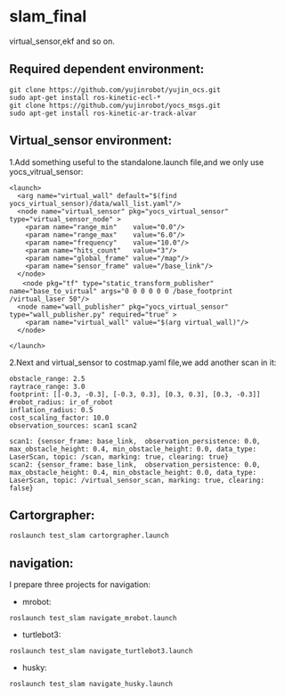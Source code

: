 # slam_final
virtual_sensor,ekf and so on.

Required dependent environment:
------------
```
git clone https://github.com/yujinrobot/yujin_ocs.git
sudo apt-get install ros-kinetic-ecl-*
git clone https://github.com/yujinrobot/yocs_msgs.git
sudo apt-get install ros-kinetic-ar-track-alvar
```

Virtual_sensor environment:
-------------

1.Add something useful to the standalone.launch file,and we only use yocs_vitrual_sensor:

```
<launch>
  <arg name="virtual_wall" default="$(find yocs_virtual_sensor)/data/wall_list.yaml"/>
  <node name="virtual_sensor" pkg="yocs_virtual_sensor" type="virtual_sensor_node" >
    <param name="range_min"    value="0.0"/>
    <param name="range_max"    value="6.0"/>
    <param name="frequency"    value="10.0"/>
    <param name="hits_count"   value="3"/>
    <param name="global_frame" value="/map"/>
    <param name="sensor_frame" value="/base_link"/>
  </node>
　　<node pkg="tf" type="static_transform_publisher" name="base_to_virtual" args="0 0 0 0 0 0 /base_footprint /virtual_laser 50"/>
  <node name="wall_publisher" pkg="yocs_virtual_sensor" type="wall_publisher.py" required="true" >
    <param name="virtual_wall" value="$(arg virtual_wall)"/>
  </node>

</launch>
```

2.Next and virtual_sensor to costmap.yaml file,we add another scan in it:

```
obstacle_range: 2.5
raytrace_range: 3.0
footprint: [[-0.3, -0.3], [-0.3, 0.3], [0.3, 0.3], [0.3, -0.3]]
#robot_radius: ir_of_robot
inflation_radius: 0.5
cost_scaling_factor: 10.0
observation_sources: scan1 scan2

scan1: {sensor_frame: base_link,  observation_persistence: 0.0, max_obstacle_height: 0.4, min_obstacle_height: 0.0, data_type: LaserScan, topic: /scan, marking: true, clearing: true}
scan2: {sensor_frame: base_link,  observation_persistence: 0.0, max_obstacle_height: 0.4, min_obstacle_height: 0.0, data_type: LaserScan, topic: /virtual_sensor_scan, marking: true, clearing: false}
```

Cartorgrapher:
---------

```
roslaunch test_slam cartorgrapher.launch
```

navigation:
------------

I prepare three projects for navigation:

- mrobot:
```
roslaunch test_slam navigate_mrobot.launch
```

- turtlebot3:
```
roslaunch test_slam navigate_turtlebot3.launch
```

- husky:
```
roslaunch test_slam navigate_husky.launch
```
